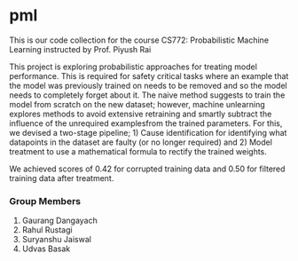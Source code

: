 # pml
This is our code collection for the course CS772: Probabilistic Machine Learning instructed by Prof. Piyush Rai

This project is exploring probabilistic approaches for treating model performance. This is required for safety critical tasks where an example that the model was previously trained on needs to be removed and so the model needs to completely forget about it. The naive method suggests to train the model from scratch on the new dataset; however, machine unlearning explores methods to avoid extensive retraining and smartly subtract the influence of the unrequired examplesfrom the trained parameters. For this, we devised a two-stage pipeline; 1) Cause identification for identifying what datapoints in the dataset are faulty (or no longer required) and 2) Model treatment to use a mathematical formula to rectify the trained weights. 

We achieved scores of 0.42 for corrupted training data and 0.50 for filtered training data after treatment. 

### Group Members
1. Gaurang Dangayach
2. Rahul Rustagi
3. Suryanshu Jaiswal
4. Udvas Basak
